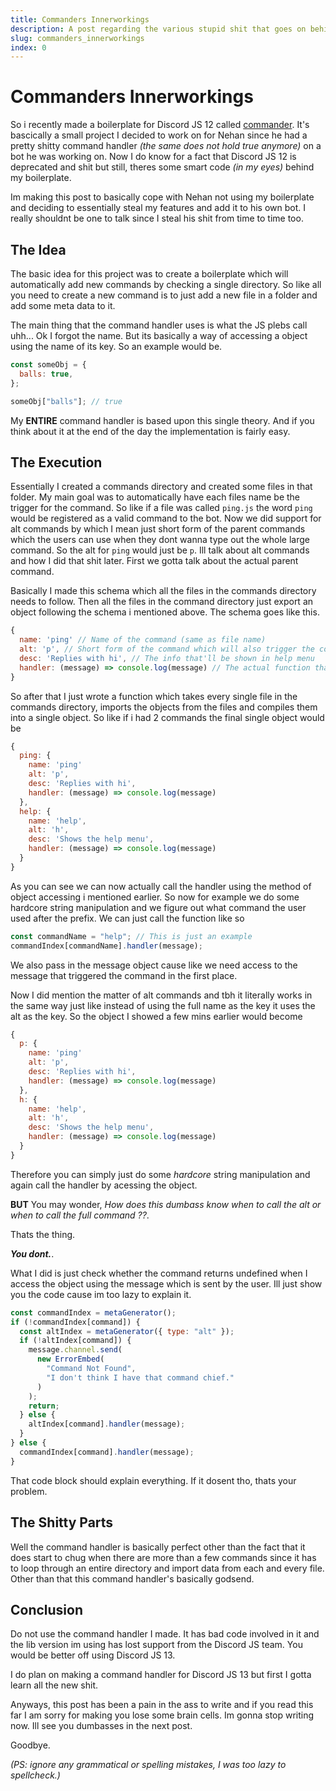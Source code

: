```yaml
---
title: Commanders Innerworkings
description: A post regarding the various stupid shit that goes on behind the scenes in my DiscordJS command handler.
slug: commanders_innerworkings
index: 0
---
```


# Commanders Innerworkings

So i recently made a boilerplate for Discord JS 12 called [commander](https://github.com/tahlilma/commander). It's bascically a small project I decided to work on for Nehan since he had a pretty shitty command handler _(the same does not hold true anymore)_ on a bot he was working on. Now I do know for a fact that Discord JS 12 is deprecated and shit but still, theres some smart code _(in my eyes)_ behind my boilerplate.

Im making this post to basically cope with Nehan not using my boilerplate and deciding to essentially steal my features and add it to his own bot. I really shouldnt be one to talk since I steal his shit from time to time too.

## The Idea

The basic idea for this project was to create a boilerplate which will automatically add new commands by checking a single directory. So like all you need to create a new command is to just add a new file in a folder and add some meta data to it.

The main thing that the command handler uses is what the JS plebs call uhh... Ok I forgot the name. But its basically a way of accessing a object using the name of its key. So an example would be.

```js
const someObj = {
  balls: true,
};

someObj["balls"]; // true
```

My **ENTIRE** command handler is based upon this single theory. And if you think about it at the end of the day the implementation is fairly easy.

## The Execution

Essentially I created a commands directory and created some files in that folder. My main goal was to automatically have each files name be the trigger for the command. So like if a file was called `ping.js` the word `ping` would be registered as a valid command to the bot. Now we did support for alt commands by which I mean just short form of the parent commands which the users can use when they dont wanna type out the whole large command. So the alt for `ping` would just be `p`. Ill talk about alt commands and how I did that shit later. First we gotta talk about the actual parent command.

Basically I made this schema which all the files in the commands directory needs to follow. Then all the files in the command directory just export an object following the schema i mentioned above. The schema goes like this.

```js
{
  name: 'ping' // Name of the command (same as file name)
  alt: 'p', // Short form of the command which will also trigger the command
  desc: 'Replies with hi', // The info that'll be shown in help menu
  handler: (message) => console.log(message) // The actual function that runs when command is triggered
}
```

So after that I just wrote a function which takes every single file in the commands directory, imports the objects from the files and compiles them into a single object. So like if i had 2 commands the final single object would be

```js
{
  ping: {
    name: 'ping'
    alt: 'p',
    desc: 'Replies with hi',
    handler: (message) => console.log(message)
  },
  help: {
    name: 'help',
    alt: 'h',
    desc: 'Shows the help menu',
    handler: (message) => console.log(message)
  }
}
```

As you can see we can now actually call the handler using the method of object accessing i mentioned earlier. So now for example we do some hardcore string manipulation and we figure out what command the user used after the prefix. We can just call the function like so

```js
const commandName = "help"; // This is just an example
commandIndex[commandName].handler(message);
```

We also pass in the message object cause like we need access to the message that triggered the command in the first place.

Now I did mention the matter of alt commands and tbh it literally works in the same way just like instead of using the full name as the key it uses the alt as the key. So the object I showed a few mins earlier would become

```js
{
  p: {
    name: 'ping'
    alt: 'p',
    desc: 'Replies with hi',
    handler: (message) => console.log(message)
  },
  h: {
    name: 'help',
    alt: 'h',
    desc: 'Shows the help menu',
    handler: (message) => console.log(message)
  }
}
```

Therefore you can simply just do some _hardcore_ string manipulation and again call the handler by acessing the object.

**BUT** You may wonder, _How does this dumbass know when to call the alt or when to call the full command ??_.

Thats the thing.

**_You dont._**.

What I did is just check whether the command returns undefined when I access the object using the message which is sent by the user.
Ill just show you the code cause im too lazy to explain it.

```js
const commandIndex = metaGenerator();
if (!commandIndex[command]) {
  const altIndex = metaGenerator({ type: "alt" });
  if (!altIndex[command]) {
    message.channel.send(
      new ErrorEmbed(
        "Command Not Found",
        "I don't think I have that command chief."
      )
    );
    return;
  } else {
    altIndex[command].handler(message);
  }
} else {
  commandIndex[command].handler(message);
}
```

That code block should explain everything. If it dosent tho, thats your problem.

## The Shitty Parts

Well the command handler is basically perfect other than the fact that it does start to chug when there are more than a few commands since it has to loop through an entire directory and import data from each and every file. Other than that this command handler's basically godsend.

## Conclusion

Do not use the command handler I made. It has bad code involved in it and the lib version im using has lost support from the Discord JS team. You would be better off using Discord JS 13.

I do plan on making a command handler for Discord JS 13 but first I gotta learn all the new shit.

Anyways, this post has been a pain in the ass to write and if you read this far I am sorry for making you lose some brain cells. Im gonna stop writing now. Ill see you dumbasses in the next post.

Goodbye.

_(PS: ignore any grammatical or spelling mistakes, I was too lazy to spellcheck.)_
